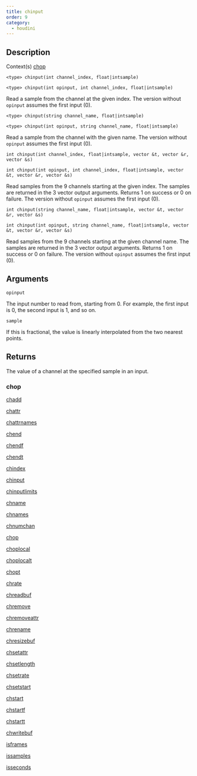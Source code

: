 ```yaml
---
title: chinput
order: 9
category:
  - houdini
---
```


## Description

Context(s) [chop](../contexts/chop.html)

`<type> chinput(int channel_index, float|intsample)`

`<type> chinput(int opinput, int channel_index, float|intsample)`

Read a sample from the channel at the given index. The version without
`opinput` assumes the first input (0).

`<type> chinput(string channel_name, float|intsample)`

`<type> chinput(int opinput, string channel_name, float|intsample)`

Read a sample from the channel with the given name. The version without
`opinput` assumes the first input (0).

`int chinput(int channel_index, float|intsample, vector &t, vector &r, vector &s)`

`int chinput(int opinput, int channel_index, float|intsample, vector &t, vector &r, vector &s)`

Read samples from the 9 channels starting at the given index. The samples are
returned in the 3 vector output arguments. Returns 1 on success or 0 on
failure. The version without `opinput` assumes the first input (0).

`int chinput(string channel_name, float|intsample, vector &t, vector &r, vector &s)`

`int chinput(int opinput, string channel_name, float|intsample, vector &t, vector &r, vector &s)`

Read samples from the 9 channels starting at the given channel name. The
samples are returned in the 3 vector output arguments. Returns 1 on success or
0 on failure. The version without `opinput` assumes the first input (0).

## Arguments

`opinput`

The input number to read from, starting from 0. For example, the first input
is 0, the second input is 1, and so on.

`sample`

If this is fractional, the value is linearly interpolated from the two nearest
points.

## Returns

The value of a channel at the specified sample in an input.

### chop

[chadd ](chadd.html)

[chattr ](chattr.html)

[chattrnames ](chattrnames.html)

[chend ](chend.html)

[chendf ](chendf.html)

[chendt ](chendt.html)

[chindex ](chindex.html)

[chinput ](chinput.html)

[chinputlimits ](chinputlimits.html)

[chname ](chname.html)

[chnames ](chnames.html)

[chnumchan ](chnumchan.html)

[chop ](chop.html)

[choplocal ](choplocal.html)

[choplocalt ](choplocalt.html)

[chopt ](chopt.html)

[chrate ](chrate.html)

[chreadbuf ](chreadbuf.html)

[chremove ](chremove.html)

[chremoveattr ](chremoveattr.html)

[chrename ](chrename.html)

[chresizebuf ](chresizebuf.html)

[chsetattr ](chsetattr.html)

[chsetlength ](chsetlength.html)

[chsetrate ](chsetrate.html)

[chsetstart ](chsetstart.html)

[chstart ](chstart.html)

[chstartf ](chstartf.html)

[chstartt ](chstartt.html)

[chwritebuf ](chwritebuf.html)

[isframes ](isframes.html)

[issamples ](issamples.html)

[isseconds ](isseconds.html)
